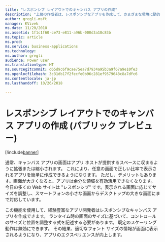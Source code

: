 ```yaml
---
title: "レスポンシブ レイアウトでのキャンバス アプリの作成"
description: "上級の作成者は、レスポンシブなアプリを作成して、さまざまな環境に動的に調整できます。"
author: gregli-msft
manager: KVivek
ms.date: 11/20/2018
ms.assetid: 1f1c1f60-ce73-e811-a96b-000d3a18c83b
ms.topic: article
ms.prod: 
ms.service: business-applications
ms.technology: 
ms.author: gregli
audience: Power user
ms.translationtype: HT
ms.sourcegitcommit: d65d9c6f9cae75ea7d7934a95b3a9f67a9e10fe3
ms.openlocfilehash: 3c31db17f2fecfe0b96c281ef9579648c8a7dfc6
ms.contentlocale: ja-jp
ms.lasthandoff: 10/26/2018

---
```

# <a name="create-canvas-apps-with-responsive-layout-public-preview"></a>レスポンシブ レイアウトでのキャンバス アプリの作成 (パブリック プレビュー)


[!include[banner](../../includes/banner.md)]

通常、キャンバス アプリの画面はアプリ ホストが提供するスペースに収まるように拡張または縮小されます。 これにより、任意の画面で正しい比率で表示されるアプリを簡単に作成できるようになります。 ただし、デメリットもあります。画面が大きくなると、アプリは余分な領域を有効活用できなくなります。 今日の多くの Web サイトは "レスポンシブ" です。表示される画面に応じてサイズを調整し、スマートフォンの小さな画面からデスクトップの大きな画面にまで対応しています。  

この機能を使用して、経験豊富なアプリ開発者はレスポンシブなキャンバス アプリを作成できます。 ランタイム時の画面のサイズに基づいて、コントロールのサイズと位置を調整する式を記述する必要があります。 既定のスケーリング動作は無効にできます。 その結果、適切なフォント サイズの情報が画面に表示されるようになり、アプリのエクスペリエンスが向上します。

